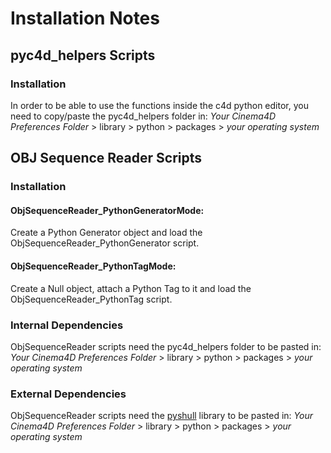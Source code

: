 
# Installation Notes
## pyc4d_helpers Scripts
### Installation
In order to be able to use the functions inside the c4d python editor, you need to copy/paste the pyc4d_helpers folder in: *Your Cinema4D Preferences Folder* > library > python > packages > *your operating system*

## OBJ Sequence Reader Scripts
### Installation
#### ObjSequenceReader_PythonGeneratorMode:
Create a Python Generator object and load the ObjSequenceReader_PythonGenerator script.
#### ObjSequenceReader_PythonTagMode:
Create a Null object, attach a Python Tag to it and load the ObjSequenceReader_PythonTag script.

### Internal Dependencies
ObjSequenceReader scripts need the pyc4d_helpers folder to be pasted in: *Your Cinema4D Preferences Folder* > library > python > packages > *your operating system*

### External Dependencies
ObjSequenceReader scripts need the [pyshull](https://github.com/TimSC/pyshull) library to be pasted in: *Your Cinema4D Preferences Folder* > library > python > packages > *your operating system*
